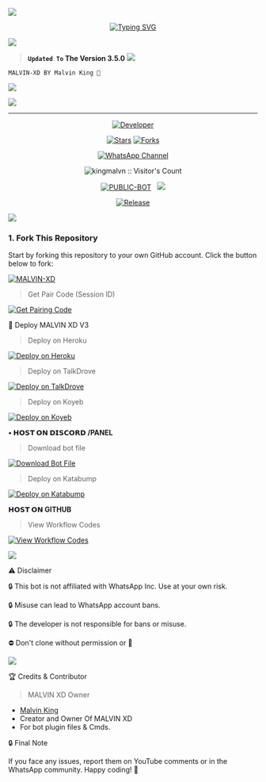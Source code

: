 <a><img src='https://i.imgur.com/LyHic3i.gif'/>

<p align="center"> 
  <p align="center">
  <a href="https://git.io/typing-svg"><img src="https://readme-typing-svg.demolab.com?font=Bungee+Shade&size=25&pause=1000&background=FF000000&width=435&lines=THIS+IS+MALVIN+XD+V3 ❤️+;MALVIN-+XD-+V3 🎉;CREATED+BY+MALVIN-KING 🤴" alt="Typing SVG" /></a>
  </p>
  
<a><img src='https://i.imgur.com/LyHic3i.gif'/>

> **`Updated To` The Version 3.5.0**
<a><img src='https://i.imgur.com/LyHic3i.gif'/>

```
MALVIN-XD BY Malvin King 🩵
```

 <a><img src='https://i.imgur.com/LyHic3i.gif'/>

<a><img src='https://files.catbox.moe/2prjby.jpg'/></a>

---

<p align="center">
  <a href="https://github.com/kingmalvn"><img title="Developer" src="https://img.shields.io/badge/Author-Malvin%20King-FF7604.svg?style=big-square&logo=github" /></a>
</p>

<p align="center">
<a href="https://github.com/kingmalvn/MALVIN-XD/stargazers/"><img title="Stars" src="https://img.shields.io/github/stars/kingmalvn/MALVIN-XD?color=blue&style=flat-square"></a>
<a href="https://github.com/kingmalvn/MALVIN-XD/network/members"><img title="Forks" src="https://img.shields.io/github/forks/kingmalvn/MALVIN-XD?color=blue&style=flat-square"></a>
<div align="center">
  
[![WhatsApp Channel](https://img.shields.io/badge/Join-WhatsApp%20Channel-FF00F8?style=big-square&logo=whatsapp)](https://whatsapp.com/channel/0029Vac8SosLY6d7CAFndv3Z)
</div>

 <p align="center"><img src="https://profile-counter.glitch.me/{MALVIN-XD}/count.svg" alt="kingmalvn :: Visitor's Count" old_src="https://profile-counter.glitch.me/{kingmalvn}/count.svg" /></p>


<p align="center">
<a href="https://github.com/kingmalvn/MALVIN-XD"><img title="PUBLIC-BOT" src="https://img.shields.io/static/v1?label=Language&message=English&style=square&color=darkblue"></a> &nbsp;
  <img src="https://komarev.com/ghpvc/?username=MALVIN-XD&label=VIEWS&style=square&color=blue" />
</p>
</p> 

<p align="center">
  <a href="https://github.com/kingmalvn/MALVIN-XD"><img title="Release" src="https://img.shields.io/badge/Release-beta%20v3.0-cyan.svg?style=for-the-badge&logo=appveyor" /></a>
</p>
 <a><img src='https://i.imgur.com/LyHic3i.gif'/>

### 1. Fork This Repository

Start by forking this repository to your own GitHub account. Click the button below to fork:

  <a href="https://github.com/kingmalvn/MALVIN-XD/fork"><img title="MALVIN-XD" src="https://img.shields.io/badge/FORK-MALVIN XD-h?color=green&style=for-the-badge&logo=stackshare"></a>

> Get Pair Code (Session ID)



<p align="left">  
<a href='https://malvin-pair-code-xzcb.onrender.com/' target="_blank"><img alt='Get Pairing Code' src='https://img.shields.io/badge/Get%20Pairing%20Code-B700FB?style=for-the-badge&logo=codefactor&logoColor=white'/></a>  
</p>  


🚀 Deploy MALVIN XD V3

> Deploy on Heroku



<p align="left">  
<a href='https://dashboard.heroku.com/new?template=https://github.com/kingmalvn/MALVIN-XD1/tree/main' target="_blank"><img alt='Deploy on Heroku' src='https://img.shields.io/badge/Deploy%20on-Heroku-FF004D?style=for-the-badge&logo=heroku&logoColor=white'/></a>  
</p>

> Deploy on TalkDrove



<p align="left">  
<a href='https://host.talkdrove.com/dashboard/select-bot/prepare-deployment?botId=17' target="_blank"><img alt='Deploy on TalkDrove' src='https://img.shields.io/badge/Deploy%20on-TaikDrove-6971FF?style=for-the-badge&logo=google-cloud&logoColor=white'/></a>  
</p>

> Deploy on Koyeb



<p align="left">  
<a href='https://app.koyeb.com/services/deploy?type=git&repository=kingmalvn/MALVIN-XD1&ports=3000' target="_blank"><img alt='Deploy on Koyeb' src='https://img.shields.io/badge/Deploy%20on-Koyeb-FF009D?style=for-the-badge&logo=koyeb&logoColor=white'/></a>  
</p>

**• 𝗛𝗢𝗦𝗧 𝗢𝗡 𝗗𝗜𝗦𝗖𝗢𝗥𝗗 /PANEL**

> Download bot file



<p align="left">  
<a href='https://github.com/kingmalvn/MALVIN-XD1/archive/refs/heads/main.zip' target="_blank"><img alt='Download Bot File'                                  src='https://img.shields.io/badge/Download%20Bot-file-FF009D?style=for-the-badge&logo=github&logoColor=white'/></a>  
</p>

> Deploy on Katabump 



<p align="left">  
<a href='https://dashboard.katabump.com/auth/login#203630' target="_blank"><img alt='Deploy on Katabump' src='https://img.shields.io/badge/Deploy%20on-Katabump-FF009D?style=for-the-badge&logo=katabump&logoColor=white'/></a>  
</p>

 **𝗛𝗢𝗦𝗧 𝗢𝗡 GITHUB**
 
> View Workflow Codes


<p align="left">  
<a href="https://whatsapp.com/channel/0029Vac8SosLY6d7CAFndv3Z" target="_blank"><img alt='View Workflow Codes' src='https://img.shields.io/badge/View-Workflow%20Codes-FF0076?style=for-the-badge&logo=githubactions&logoColor=white'/></a>  
</p>  
 <a><img src='https://i.imgur.com/LyHic3i.gif'/>


  
⚠️ Disclaimer

🔒 This bot is not affiliated with WhatsApp Inc. Use at your own risk.

🔒 Misuse can lead to WhatsApp account bans.

🔒 The developer is not responsible for bans or misuse.

⛔️ Don't clone without permission or 👾

 <a><img src='https://i.imgur.com/LyHic3i.gif'/>

🏆 Credits & Contributor
> MALVIN XD Owner 
- [Malvin King](https://github.com/kingmalvn)
- Creator and Owner Of MALVIN XD
- For bot plugin files & Cmds.
  



🔒 Final Note

If you face any issues, report them on YouTube comments or in the WhatsApp community.
Happy coding! 🚀 
